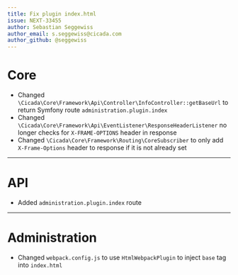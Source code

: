 ```yaml
---
title: Fix plugin index.html
issue: NEXT-33455
author: Sebastian Seggewiss
author_email: s.seggewiss@cicada.com
author_github: @seggewiss
---
```

# Core
* Changed `\Cicada\Core\Framework\Api\Controller\InfoController::getBaseUrl` to return Symfony route `administration.plugin.index`
* Changed `\Cicada\Core\Framework\Api\EventListener\ResponseHeaderListener` no longer checks for `X-FRAME-OPTIONS` header in response
* Changed `\Cicada\Core\Framework\Routing\CoreSubscriber` to only add `X-Frame-Options` header to response if it is not already set
___
# API
* Added `administration.plugin.index` route
___
# Administration
* Changed `webpack.config.js` to use `HtmlWebpackPlugin` to inject `base` tag into `index.html`
